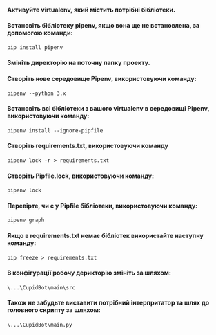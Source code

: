 #### Активуйте virtualenv, який містить потрібні бібліотеки.
#### Встановіть бібліотеку pipenv, якщо вона ще не встановлена, за допомогою команди:
```angular2html
pip install pipenv  
```
#### Змініть директорію на поточну папку проекту.
#### Створіть нове середовище Pipenv, використовуючи команду:
```angular2html
pipenv --python 3.x
```
#### Встановіть всі бібліотеки з вашого virtualenv в середовищі Pipenv, використовуючи команду:
```angular2html
pipenv install --ignore-pipfile
```
#### Створіть requirements.txt, використовуючи команду
```angular2html
pipenv lock -r > requirements.txt
```
#### Створіть Pipfile.lock, використовуючи команду:
```angular2html
pipenv lock
```
#### Перевірте, чи є у Pipfile бібліотеки, використовуючи команду:
```angular2html
pipenv graph
```
#### Якщо в requirements.txt немає бібліотек використайте наступну команду: 
```angular2html
pip freeze > requirements.txt
```
#### В конфігурації робочу дерикторію змініть за шляхом:
```angular2html
\...\CupidBot\main\src
```
#### Також не забудьте виставити потрібний інтерпритатор та шлях до головного скрипту за шляхом:
```angular2html
\...\CupidBot\main.py
```